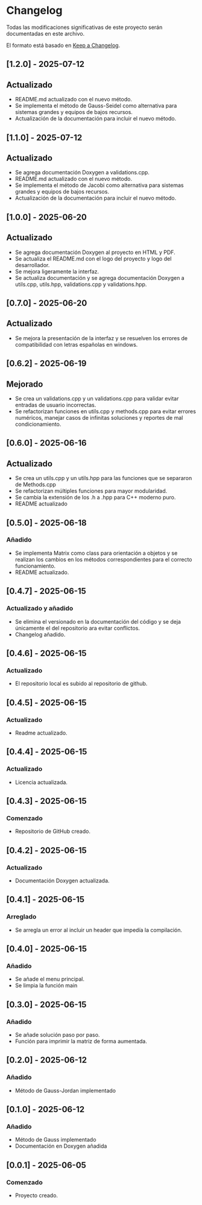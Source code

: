 # Changelog

Todas las modificaciones significativas de este proyecto serán documentadas en este archivo.

El formato está basado en [Keep a Changelog](https://keepachangelog.com/es/1.0.0/).

## [1.2.0] - 2025-07-12
## Actualizado
- README.md actualizado con el nuevo método.
- Se implementa el método de Gauss-Seidel como alternativa para sistemas grandes y equipos de bajos recursos.
- Actualización de la documentación para incluir el nuevo método.

## [1.1.0] - 2025-07-12
## Actualizado
- Se agrega documentación Doxygen a validations.cpp.
- README.md actualizado con el nuevo método.
- Se implementa el método de Jacobi como alternativa para sistemas grandes y equipos de bajos recursos.
- Actualización de la documentación para incluir el nuevo método.

## [1.0.0] - 2025-06-20
## Actualizado
- Se agrega documentación Doxygen al proyecto en HTML y PDF.
- Se actualiza el README.md con el logo del proyecto y logo del desarrollador.
- Se mejora ligeramente la interfaz.
- Se actualiza documentación y se agrega documentación Doxygen a utils.cpp, utils.hpp, validations.cpp y validations.hpp.

## [0.7.0] - 2025-06-20
## Actualizado
- Se mejora la presentación de la interfaz y se resuelven los errores de compatibilidad con letras españolas en windows.

## [0.6.2] - 2025-06-19
## Mejorado
- Se crea un validations.cpp y un validations.cpp para validar evitar entradas de usuario incorrectas.
- Se refactorizan funciones en utils.cpp y methods.cpp para evitar errores numéricos, manejar casos de infinitas soluciones y reportes de mal condicionamiento.

## [0.6.0] - 2025-06-16
## Actualizado
- Se crea un utils.cpp y un utils.hpp para las funciones que se separaron de Methods.cpp
- Se refactorizan múltiples funciones para mayor modularidad.
- Se cambia la extensión de los .h a .hpp para C++ moderno puro.
- README actualizado

## [0.5.0] - 2025-06-18
### Añadido
- Se implementa Matrix como class para orientación a objetos y se realizan los cambios en los métodos correspondientes para el correcto funcionamiento.
- README actualizado.

## [0.4.7] - 2025-06-15
### Actualizado y añadido
- Se elimina el versionado en la documentación del código y se deja únicamente el del repositorio ara evitar conflictos.
- Changelog añadido.

## [0.4.6] - 2025-06-15
### Actualizado
- El repositorio local es subido al repositorio de github.

## [0.4.5] - 2025-06-15
### Actualizado
- Readme actualizado.

## [0.4.4] - 2025-06-15
### Actualizado
- Licencia actualizada.

## [0.4.3] - 2025-06-15
### Comenzado
- Repositorio de GitHub creado.

## [0.4.2] - 2025-06-15
### Actualizado
- Documentación Doxygen actualizada.

## [0.4.1] - 2025-06-15
### Arreglado
- Se arregla un error al incluir un header que impedía la compilación.

## [0.4.0] - 2025-06-15
### Añadido
- Se añade el menu principal.
- Se limpia la función main

## [0.3.0] - 2025-06-15
### Añadido
- Se añade solución paso por paso.
- Función para imprimir la matriz de forma aumentada.

## [0.2.0] - 2025-06-12
### Añadido
- Método de Gauss-Jordan implementado

## [0.1.0] - 2025-06-12
### Añadido
- Método de Gauss implementado
- Documentación en Doxygen añadida

## [0.0.1] - 2025-06-05
### Comenzado
- Proyecto creado.
